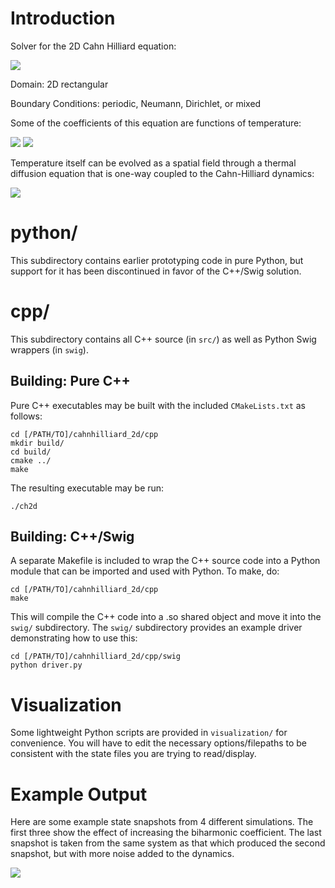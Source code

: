 # Introduction
Solver for the 2D Cahn Hilliard equation:

<img src="https://github.com/adegenna/cahnhilliard_2d/blob/thermal/cheqn.gif">

Domain: 2D rectangular

Boundary Conditions: periodic, Neumann, Dirichlet, or mixed

Some of the coefficients of this equation are functions of temperature:

<img src="https://github.com/adegenna/cahnhilliard_2d/blob/thermal/eps2_thermal.gif">

<img src="https://github.com/adegenna/cahnhilliard_2d/blob/thermal/sigma_thermal.gif">

Temperature itself can be evolved as a spatial field through a thermal diffusion equation that is one-way coupled to the Cahn-Hilliard dynamics:

<img src="https://github.com/adegenna/cahnhilliard_2d/blob/thermal/thermal_eqn.gif">

# python/
This subdirectory contains earlier prototyping code in pure Python, but support for it has been discontinued in favor of the C++/Swig solution.

# cpp/
This subdirectory contains all C++ source (in `src/`) as well as Python Swig wrappers (in `swig`).

## Building: Pure C++ 
Pure C++ executables may be built with the included `CMakeLists.txt` as follows:

```shell
cd [/PATH/TO]/cahnhilliard_2d/cpp
mkdir build/
cd build/
cmake ../
make
```

The resulting executable may be run:
```shell
./ch2d
```

## Building: C++/Swig
A separate Makefile is included to wrap the C++ source code into a Python module that can be imported and used with Python. To make, do:

```shell
cd [/PATH/TO]/cahnhilliard_2d/cpp
make
```

This will compile the C++ code into a .so shared object and move it into the `swig/` subdirectory. The `swig/` subdirectory provides an example driver demonstrating how to use this:

```shell
cd [/PATH/TO]/cahnhilliard_2d/cpp/swig
python driver.py
```

# Visualization
Some lightweight Python scripts are provided in `visualization/` for convenience. You will have to edit the necessary options/filepaths to be consistent with the state files you are trying to read/display.

# Example Output
Here are some example state snapshots from 4 different simulations. The first three show the effect of increasing the biharmonic coefficient. The last snapshot is taken from the same system as that which produced the second snapshot, but with more noise added to the dynamics.

<img src="https://github.com/adegenna/cahnhilliard_2d/blob/master/ch2d.png">
